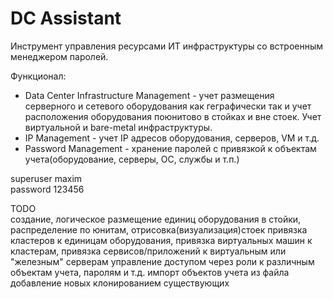 #  DC Assistant

Инструмент управления ресурсами ИТ инфраструктуры со встроенным менеджером паролей.

Функционал:
 - Data Center Infrastructure Management - учет размещения серверного и сетевого оборудования как геграфически так и учет расположения оборудования поюнитово в стойках и вне стоек. Учет виртуальной и bare-metal инфраструктуры.
 - IP Management - учет IP адресов оборудования, серверов, VM и т.д.
 - Password Management - хранение паролей с привязкой к объектам учета(оборудование, серверы, ОС, службы и т.п.)
 
superuser maxim  
password 123456
 
TODO  
создание, логическое размещение единиц оборудования в стойки, распределение по юнитам, отрисовка(визуализация)стоек 
привязка кластеров к единицам оборудования, привязка виртуальных машин к кластерам, привязка сервисов/приложений к виртуальным или "железным" серверам 
управление доступом через роли к различным объектам учета, паролям и т.д.
импорт объектов учета из файла
добавление новых клонированием существующих

